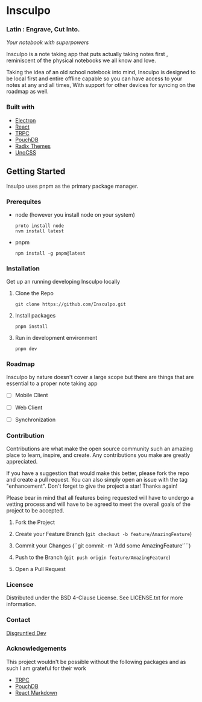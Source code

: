# Insculpo
### Latin : Engrave, Cut Into.

<i>Your notebook with superpowers</i>

Insculpo is a note taking app that puts actually taking notes first , reminiscent of the physical notebooks we all know and love.


Taking the idea of an old school notebook into mind, Insculpo is designed to be local first and entire offline capable so you can have access to your notes at any and all times, With support for other devices for syncing on the roadmap as well.


### Built with
- [Electron](https://electronjs.org)
- [React](https://react.dev)
- [TRPC](https://trpc.io)
- [PouchDB](https://pouchdb.com)
- [Radix Themes](https://radix-ui.com/)
- [UnoCSS](https://unocss.dev)


## Getting Started

Insulpo uses pnpm as the primary package manager.

### Prerequites

- node (however you install node on your system)

    ```
    proto install node
    nvm install latest
    ```

- pnpm

    ```
    npm install -g pnpm@latest
    ```


### Installation
Get up an running developing Insculpo locally

1. Clone the Repo
    ```
    git clone https://github.com/Insculpo.git
    ```
2. Install packages
    ```
    pnpm install
    ```
3. Run in development environment
    ```
    pnpm dev
    ```


### Roadmap
Insculpo by nature doesn't cover a large scope but there are things that are essential to a proper note taking app

- [ ] Mobile Client
- [ ] Web Client
- [ ] Synchronization



### Contribution
Contributions are what make the open source community such an amazing place to learn, inspire, and create. Any contributions you make are greatly appreciated.

If you have a suggestion that would make this better, please fork the repo and create a pull request. You can also simply open an issue with the tag "enhancement". Don't forget to give the project a star! Thanks again!

Please bear in mind that all features being requested will have to undergo a vetting process and will have to be agreed to meet the overall goals of the project to be accepted.

1. Fork the Project

2. Create your Feature Branch (```git checkout -b feature/AmazingFeature```)

3. Commit your Changes (``git commit -m 'Add some AmazingFeature'```)

4. Push to the Branch (```git push origin feature/AmazingFeature```)

5. Open a Pull Request


### Licensce
Distributed under the BSD 4-Clause License. See LICENSE.txt for more information.


### Contact
[Disgruntled Dev](disgruntleddev@outloo.com)


### Acknowledgements
This project wouldn't be possible without the following packages and as such I am grateful for their work

- [TRPC](https://trpc.io)
- [PouchDB](https://pouchdb.com)
- [React Markdown](https://github.com/remarkjs/react-markdown)